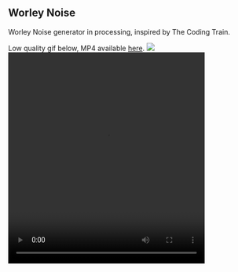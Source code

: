## Worley Noise
Worley Noise generator in processing, inspired by The Coding Train.

Low quality gif below, MP4 available <a target="_blank" href="./WorleyNoise.mp4">here</a>.
<img src="./WorleyNoise.gif"/>
<video src="./WorleyNoise.mp4" height="430" width="400"/>
